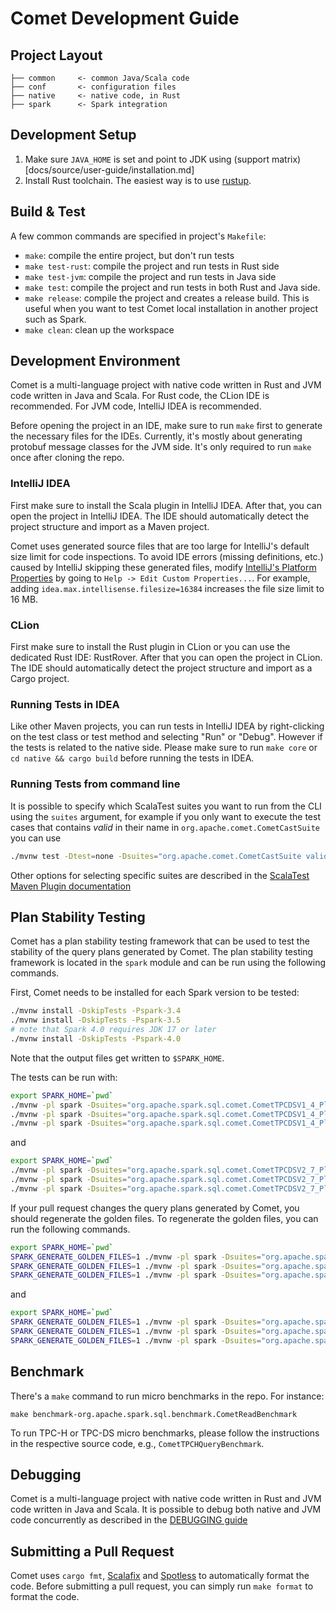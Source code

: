 <!--
Licensed to the Apache Software Foundation (ASF) under one
or more contributor license agreements.  See the NOTICE file
distributed with this work for additional information
regarding copyright ownership.  The ASF licenses this file
to you under the Apache License, Version 2.0 (the
"License"); you may not use this file except in compliance
with the License.  You may obtain a copy of the License at

  http://www.apache.org/licenses/LICENSE-2.0

Unless required by applicable law or agreed to in writing,
software distributed under the License is distributed on an
"AS IS" BASIS, WITHOUT WARRANTIES OR CONDITIONS OF ANY
KIND, either express or implied.  See the License for the
specific language governing permissions and limitations
under the License.
-->

# Comet Development Guide

## Project Layout

```
├── common     <- common Java/Scala code
├── conf       <- configuration files
├── native     <- native code, in Rust
├── spark      <- Spark integration
```

## Development Setup

1. Make sure `JAVA_HOME` is set and point to JDK using (support matrix)[docs/source/user-guide/installation.md]
2. Install Rust toolchain. The easiest way is to use
   [rustup](https://rustup.rs).

## Build & Test

A few common commands are specified in project's `Makefile`:

- `make`: compile the entire project, but don't run tests
- `make test-rust`: compile the project and run tests in Rust side
- `make test-jvm`: compile the project and run tests in Java side
- `make test`: compile the project and run tests in both Rust and Java
  side.
- `make release`: compile the project and creates a release build. This
  is useful when you want to test Comet local installation in another project
  such as Spark.
- `make clean`: clean up the workspace

## Development Environment

Comet is a multi-language project with native code written in Rust and JVM code written in Java and Scala.
For Rust code, the CLion IDE is recommended. For JVM code, IntelliJ IDEA is recommended.

Before opening the project in an IDE, make sure to run `make` first to generate the necessary files for the IDEs. Currently, it's mostly about
generating protobuf message classes for the JVM side. It's only required to run `make` once after cloning the repo.

### IntelliJ IDEA

First make sure to install the Scala plugin in IntelliJ IDEA.
After that, you can open the project in IntelliJ IDEA. The IDE should automatically detect the project structure and import as a Maven project.

Comet uses generated source files that are too large for IntelliJ's default size limit for code inspections. To avoid IDE errors
(missing definitions, etc.) caused by IntelliJ skipping these generated files, modify
[IntelliJ's Platform Properties](https://intellij-support.jetbrains.com/hc/en-us/articles/206544869-Configuring-JVM-options-and-platform-properties)
by going to `Help -> Edit Custom Properties...`. For example, adding `idea.max.intellisense.filesize=16384` increases the file
size limit to 16 MB.

### CLion

First make sure to install the Rust plugin in CLion or you can use the dedicated Rust IDE: RustRover.
After that you can open the project in CLion. The IDE should automatically detect the project structure and import as a Cargo project.

### Running Tests in IDEA

Like other Maven projects, you can run tests in IntelliJ IDEA by right-clicking on the test class or test method and selecting "Run" or "Debug".
However if the tests is related to the native side. Please make sure to run `make core` or `cd native && cargo build` before running the tests in IDEA.

### Running Tests from command line

It is possible to specify which ScalaTest suites you want to run from the CLI using the `suites`
argument, for example if you only want to execute the test cases that contains *valid*
in their name in `org.apache.comet.CometCastSuite` you can use

```sh
./mvnw test -Dtest=none -Dsuites="org.apache.comet.CometCastSuite valid"
```

Other options for selecting specific suites are described in the [ScalaTest Maven Plugin documentation](https://www.scalatest.org/user_guide/using_the_scalatest_maven_plugin)

## Plan Stability Testing

Comet has a plan stability testing framework that can be used to test the stability of the query plans generated by Comet.
The plan stability testing framework is located in the `spark` module and can be run using the following commands.

First, Comet needs to be installed for each Spark version to be tested:

```sh
./mvnw install -DskipTests -Pspark-3.4
./mvnw install -DskipTests -Pspark-3.5 
# note that Spark 4.0 requires JDK 17 or later
./mvnw install -DskipTests -Pspark-4.0
```

Note that the output files get written to `$SPARK_HOME`.

The tests can be run with:

```sh
export SPARK_HOME=`pwd`
./mvnw -pl spark -Dsuites="org.apache.spark.sql.comet.CometTPCDSV1_4_PlanStabilitySuite" -Pspark-3.4 -nsu test
./mvnw -pl spark -Dsuites="org.apache.spark.sql.comet.CometTPCDSV1_4_PlanStabilitySuite" -Pspark-3.5 -nsu test
./mvnw -pl spark -Dsuites="org.apache.spark.sql.comet.CometTPCDSV1_4_PlanStabilitySuite" -Pspark-4.0 -nsu test
```

and
```sh
export SPARK_HOME=`pwd`
./mvnw -pl spark -Dsuites="org.apache.spark.sql.comet.CometTPCDSV2_7_PlanStabilitySuite" -Pspark-3.4 -nsu test
./mvnw -pl spark -Dsuites="org.apache.spark.sql.comet.CometTPCDSV2_7_PlanStabilitySuite" -Pspark-3.5 -nsu test
./mvnw -pl spark -Dsuites="org.apache.spark.sql.comet.CometTPCDSV2_7_PlanStabilitySuite" -Pspark-4.0 -nsu test
```

If your pull request changes the query plans generated by Comet, you should regenerate the golden files.
To regenerate the golden files, you can run the following commands.

```sh
export SPARK_HOME=`pwd`
SPARK_GENERATE_GOLDEN_FILES=1 ./mvnw -pl spark -Dsuites="org.apache.spark.sql.comet.CometTPCDSV1_4_PlanStabilitySuite" -Pspark-3.4 -nsu test
SPARK_GENERATE_GOLDEN_FILES=1 ./mvnw -pl spark -Dsuites="org.apache.spark.sql.comet.CometTPCDSV1_4_PlanStabilitySuite" -Pspark-3.5 -nsu test
SPARK_GENERATE_GOLDEN_FILES=1 ./mvnw -pl spark -Dsuites="org.apache.spark.sql.comet.CometTPCDSV1_4_PlanStabilitySuite" -Pspark-4.0 -nsu test
```

and
```sh
export SPARK_HOME=`pwd`
SPARK_GENERATE_GOLDEN_FILES=1 ./mvnw -pl spark -Dsuites="org.apache.spark.sql.comet.CometTPCDSV2_7_PlanStabilitySuite" -nsu test
SPARK_GENERATE_GOLDEN_FILES=1 ./mvnw -pl spark -Dsuites="org.apache.spark.sql.comet.CometTPCDSV2_7_PlanStabilitySuite" -Pspark-3.5 -nsu test
SPARK_GENERATE_GOLDEN_FILES=1 ./mvnw -pl spark -Dsuites="org.apache.spark.sql.comet.CometTPCDSV2_7_PlanStabilitySuite" -Pspark-4.0 -nsu test
```

## Benchmark

There's a `make` command to run micro benchmarks in the repo. For
instance:

```
make benchmark-org.apache.spark.sql.benchmark.CometReadBenchmark
```

To run TPC-H or TPC-DS micro benchmarks, please follow the instructions
in the respective source code, e.g., `CometTPCHQueryBenchmark`.

## Debugging

Comet is a multi-language project with native code written in Rust and JVM code written in Java and Scala.
It is possible to debug both native and JVM code concurrently as described in the [DEBUGGING guide](debugging)

## Submitting a Pull Request

Comet uses `cargo fmt`, [Scalafix](https://github.com/scalacenter/scalafix) and [Spotless](https://github.com/diffplug/spotless/tree/main/plugin-maven) to
automatically format the code. Before submitting a pull request, you can simply run `make format` to format the code.
